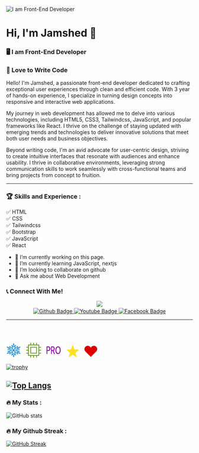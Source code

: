 ![I am Front-End Developer](https://i.ibb.co/tXrvRd9/github-banner.png)
# Hi, I'm Jamshed 👋 <br/>
### 🖥️ I am Front-End Developer <br/>
### 💛 Love to Write Code 

Hello! I'm Jamshed, a passionate front-end developer dedicated to crafting exceptional user experiences through clean and efficient code. With 3 year of hands-on experience, I specialize in turning design concepts into responsive and interactive web applications.

My journey in web development has allowed me to delve into various technologies, including HTML5, CSS3, Tailwindcss, JavaScript, and popular frameworks like React. I thrive on the challenge of staying updated with emerging trends and technologies to deliver innovative solutions that meet both user needs and business objectives.

Beyond writing code, I'm an avid advocate for user-centric design, striving to create intuitive interfaces that resonate with audiences and enhance usability. I thrive in collaborative environments, leveraging strong communication skills to work seamlessly with cross-functional teams and bring projects from concept to fruition.
<hr/>

### 🏆 Skills and Experience : <br/>
✅ HTML <br/> 
✅ CSS <br/>
✅ Tailwindcss <br/>
✅ Bootstrap <br/>
✅ JavaScript <br/>
✅ React <br/>

- 🔭 I’m currently working on this page. 
- 🌱 I’m currently learning JavaScript, nextjs 
- 👯 I’m looking to collaborate on github 
- 💬 Ask me about Web Development 

### 📞 Connect With Me! <br/>
<div id="header" align="center">
  <img src="https://media.giphy.com/media/M9gbBd9nbDrOTu1Mqx/giphy.gif" width="100"/>
</div>
<div id="badges" align="center">
  <a href="https://github.com/JAMSHEDWEBDEV">
    <img src="https://img.shields.io/badge/Github-blue?style=for-the-badge&logo=github&logoColor=white" alt="Github Badge"/>
  </a>
  <a href="https://www.youtube.com/channel/https://www.youtube.com/@mdjamshedmia3038">
    <img src="https://img.shields.io/badge/YouTube-red?style=for-the-badge&logo=youtube&logoColor=white" alt="Youtube Badge"/>
  </a>
  <a href="https://www.facebook.com/https://www.facebook.com/Mdjamshedmia">
    <img src="https://img.shields.io/badge/Facebook-blue?style=for-the-badge&logo=facebook&logoColor=white" alt="Facebook Badge"/>
  </a>
</div>  
<hr/> <br/><br/>

<a href='https://archiveprogram.github.com/'><img src='https://raw.githubusercontent.com/acervenky/animated-github-badges/master/assets/acbadge.gif' width='40' height='40'></a> <a href='https://docs.github.com/en/developers'><img src='https://raw.githubusercontent.com/acervenky/animated-github-badges/master/assets/devbadge.gif' width='40' height='40'></a> <a href='https://github.com/pricing'><img src='https://raw.githubusercontent.com/acervenky/animated-github-badges/master/assets/pro.gif' width='40' height='40'></a> <a href='https://stars.github.com/'><img src='https://raw.githubusercontent.com/acervenky/animated-github-badges/master/assets/starbadge.gif' width='35' height='35'></a> <a href='https://docs.github.com/en/github/supporting-the-open-source-community-with-github-sponsors'><img src='https://raw.githubusercontent.com/acervenky/animated-github-badges/master/assets/sponsorbadge.gif' width='35' height='35'></a> 

[![trophy](https://github-profile-trophy.vercel.app/?username=JAMSHEDWEBDEV)](https://github.com/ryo-ma/github-profile-trophy)

[![Top Langs](https://github-readme-stats.vercel.app/api/top-langs/?username=JAMSHEDWEBDEV&layout=compact&theme=vision-friendly-dark)](https://github.com/anuraghazra/github-readme-stats)
---
### :fire: My Stats : <br/>
![GitHub stats](https://github-readme-stats.vercel.app/api?username=JAMSHEDWEBDEV&show_icons=true&count_private=true)  

### :fire: My Github Streak : <br/>
[![GitHub Streak](https://github-readme-streak-stats.herokuapp.com?user=JAMSHEDWEBDEV&theme=radical)](https://git.io/streak-stats) 
  

